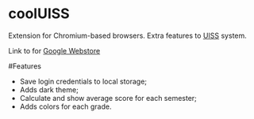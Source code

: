 # coolUISS
Extension for Chromium-based browsers.
Extra features to [UISS](https://student.tu-sofia.bg/) system.

Link to for [Google Webstore](https://chrome.google.com/webstore/detail/cool-%D1%83%D0%B8%D1%81%D1%81/mppjmkpjhkepolphmebgahepghgllhjn)

#Features
 - Save login credentials to local storage;
 - Adds dark theme;
 - Calculate and show average score for each semester;
 - Adds colors for each grade.

